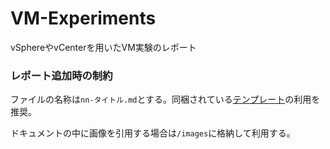 # VM-Experiments 
vSphereやvCenterを用いたVM実験のレポート

### レポート追加時の制約
ファイルの名称は`nn-タイトル.md`とする。同梱されている[テンプレート](/00-template.md)の利用を推奨。

ドキュメントの中に画像を引用する場合は`/images`に格納して利用する。